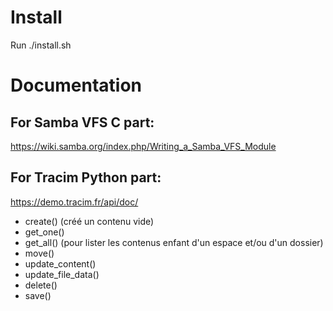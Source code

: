 
# Install

Run ./install.sh

# Documentation

## For Samba VFS C part:

https://wiki.samba.org/index.php/Writing_a_Samba_VFS_Module


## For Tracim Python part:

https://demo.tracim.fr/api/doc/
- create() (créé un contenu vide)
- get_one()
- get_all() (pour lister les contenus enfant d'un espace et/ou d'un dossier)
- move()
- update_content()
- update_file_data()
- delete()
- save()

